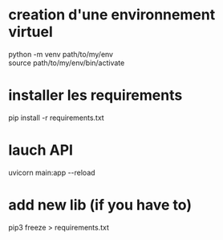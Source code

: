 # creation d'une environnement virtuel
python -m venv path/to/my/env  
source path/to/my/env/bin/activate  

# installer les requirements
pip install -r requirements.txt

# lauch API
uvicorn main:app --reload

# add new lib (if you have to)
pip3 freeze > requirements.txt